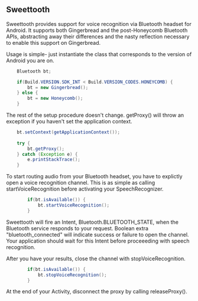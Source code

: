 Sweettooth
-----------

Sweettooth provides support for voice recognition via Bluetooth headset for
Android. It supports both Gingerbread and the post-Honeycomb Bluetooth APIs,
abstracting away their differences and the nasty reflection necessary to enable
this support on Gingerbread.

Usage is simple- just instantiate the class that corresponds to the version of
Android you are on.

```java
    Bluetooth bt;

    if(Build.VERSION.SDK_INT < Build.VERSION_CODES.HONEYCOMB) {
        bt = new Gingerbread();
    } else {
        bt = new Honeycomb();
    }
```
    
The rest of the setup procedure doesn't change. getProxy() will throw an
exception if you haven't set the application context.

```java
    bt.setContext(getApplicationContext());
    
    try {
        bt.getProxy();
    } catch (Exception e) {
        e.printStackTrace();
    }
```

To start routing audio from your Bluetooth headset, you have to explictly open a
voice recognition channel. This is as simple as calling startVoiceRecognition
before activating your SpeechRecognizer.

```java
        if(bt.isAvailable()) {
            bt.startVoiceRecognition();
        }
```

Sweettooth will fire an Intent, Bluetooth.BLUETOOTH_STATE, when the
Bluetooth service responds to your request. Boolean extra "bluetooth_connected"
will indicate success or failure to open the channel. Your application should
wait for this Intent before proceeeding with speech recognition.

After you have your results, close the channel with stopVoiceRecognition.

```java
        if(bt.isAvailable()) {
            bt.stopVoiceRecognition();
        }
```

At the end of your Activity, disconnect the proxy by calling releaseProxy().

